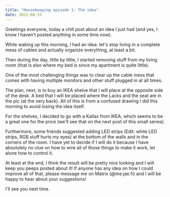 ```yaml
---
title: "Housekeeping episode 1: The idea"
date: 2021-08-15
---
```


Greetings everyone, today a chill post about an idea I just had (and yes, I know I haven't posted anything in some time now).

While waking up this morning, I had an idea: let's stop living in a complete mess of cables and actually organize everything, at least a bit.

Then during the day, little by little, I started removing stuff from my living room (that is also where my bed is since my apartment is quite little).

One of the most challenging things was to clear up the cable mess that comes with having multiple monitors and other stuff plugged in at all times.

The plan, next, is to buy an IKEA shelve that I will place at the opposite side of the desk. A bed that I will be placed where the Lacks and the seat are in the pic (at the very back). All of this is from a confused drawing I did this morning to avoid losing the idea itself.

For the shelves, I decided to go with a Kallax from IKEA, which seems to be a great one for the price (we'll see that on the next post of this small series).

Furthermore, some friends suggested adding LED strips (Edit: white LED strips, RGB stuff hurts my eyes) at the bottom of the walls and in the corners of the room. I have yet to decide if I will do it because I have absolutely no clue on how to wire all of those things to make it work, let alone how to control it.

At least at the end, I think the result will be pretty nice looking and I will keep you peeps posted about it! If anyone has any idea on how I could improve all of that, please message me on Matrix (@me:jae.fi) and I will be happy to hear about your suggestions!

I'll see you next time.
